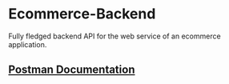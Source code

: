 # Ecommerce-Backend

Fully fledged backend API for the web service of an ecommerce application.

## [Postman Documentation](https://documenter.getpostman.com/view/20186883/2sA35G4hCj)
